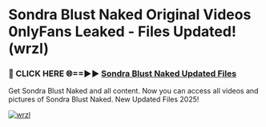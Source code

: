 # Sondra Blust Naked Original Videos 0nlyFans Leaked - Files Updated! (wrzl)

<h3>🔴 CLICK HERE 🌐==►► <a href="https://tinyurl.com/up5wt9bj" rel="nofollow">Sondra Blust Naked Updated Files</a></h3>

Get Sondra Blust Naked and all content. Now you can access all videos and pictures of Sondra Blust Naked. New Updated Files 2025!

[![wrzl](https://i.imgur.com/ABiUzMV.gif)](https://tinyurl.com/up5wt9bj)
